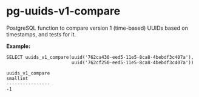 # pg-uuids-v1-compare
PostgreSQL function to compare version 1 (time-based) UUIDs based on timestamps, and tests for it.

**Example:**

```
SELECT uuids_v1_compare(uuid('762ca430-eed5-11e5-8ca8-4bebdf3c407a'),
                        uuid('762cf250-eed5-11e5-8ca8-4bebdf3c407a'))

uuids_v1_compare
smallint
----------------
-1
```
